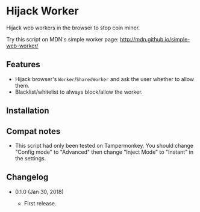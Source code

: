 Hijack Worker
=============

Hijack web workers in the browser to stop coin miner.

Try this script on MDN's simple worker page:
http://mdn.github.io/simple-web-worker/

Features
--------

* Hijack browser's `Worker`/`SharedWorker` and ask the user whether to allow them.
* Blacklist/whitelist to always block/allow the worker.

Installation
------------



Compat notes
------------

* This script had only been tested on Tampermonkey. You should change "Config mode" to "Advanced" then change "Inject Mode" to "Instant" in the settings.

Changelog
---------

* 0.1.0 (Jan 30, 2018)

	- First release.
